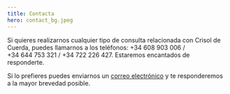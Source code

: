 ```yaml
---
title: Contacta
hero: contact_bg.jpeg
---
```


Si quieres realizarnos cualquier tipo de consulta relacionada con Crisol de Cuerda, puedes llamarnos a los teléfonos: +34&nbsp;608&nbsp;903&nbsp;006&nbsp;/ +34&nbsp;644&nbsp;753&nbsp;321&nbsp;/ +34&nbsp;722&nbsp;226&nbsp;427. Estaremos encantados de responderte.

Si lo prefieres puedes enviarnos un [correo electrónico](mailto:info@crisoldecuerda.com) y te responderemos a la mayor brevedad posible.
